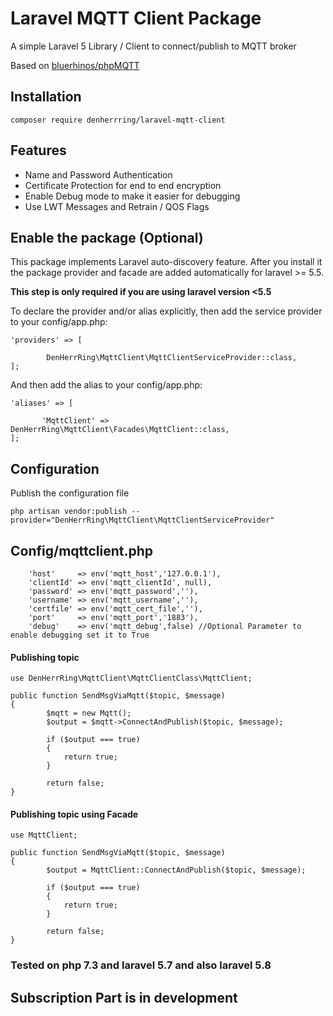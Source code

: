 # Laravel MQTT Client Package

A simple Laravel 5 Library / Client to connect/publish to MQTT broker

Based on [bluerhinos/phpMQTT](https://github.com/bluerhinos/phpMQTT)

## Installation
```
composer require denherrring/laravel-mqtt-client
```
## Features

* Name and Password Authentication
* Certificate Protection for end to end encryption
* Enable Debug mode to make it easier for debugging
* Use LWT Messages and Retrain / QOS Flags

## Enable the package (Optional)
This package implements Laravel auto-discovery feature. After you install it the package provider and facade are added automatically for laravel >= 5.5.

__This step is only required if you are using laravel version <5.5__

To declare the provider and/or alias explicitly, then add the service provider to your config/app.php:

```
'providers' => [

        DenHerrRing\MqttClient\MqttClientServiceProvider::class,
];
```
And then add the alias to your config/app.php:
```
'aliases' => [

       'MqttClient' => DenHerrRing\MqttClient\Facades\MqttClient::class,
];
```
## Configuration
Publish the configuration file
```
php artisan vendor:publish --provider="DenHerrRing\MqttClient\MqttClientServiceProvider"
```
## Config/mqttclient.php
```
    'host'     => env('mqtt_host','127.0.0.1'),
    'clientId' => env('mqtt_clientId', null),
    'password' => env('mqtt_password',''),
    'username' => env('mqtt_username',''),
    'certfile' => env('mqtt_cert_file',''),
    'port'     => env('mqtt_port','1883'),
    'debug'    => env('mqtt_debug',false) //Optional Parameter to enable debugging set it to True
```
#### Publishing topic

```
use DenHerrRing\MqttClient\MqttClientClass\MqttClient;

public function SendMsgViaMqtt($topic, $message)
{
        $mqtt = new Mqtt();
        $output = $mqtt->ConnectAndPublish($topic, $message);

        if ($output === true)
        {
            return true;
        }

        return false;
}
```
#### Publishing topic using Facade

```
use MqttClient;

public function SendMsgViaMqtt($topic, $message)
{
        $output = MqttClient::ConnectAndPublish($topic, $message);

        if ($output === true)
        {
            return true;
        }

        return false;
}
```
### Tested on php 7.3 and laravel 5.7 and also laravel 5.8

## Subscription Part is in development
